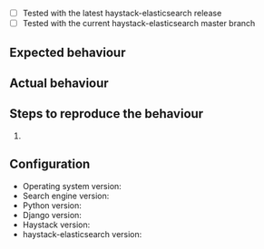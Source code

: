 * [ ] Tested with the latest haystack-elasticsearch release
* [ ] Tested with the current haystack-elasticsearch master branch

## Expected behaviour

## Actual behaviour

## Steps to reproduce the behaviour

1.

## Configuration

* Operating system version:
* Search engine version:
* Python version:
* Django version:
* Haystack version:
* haystack-elasticsearch version:
